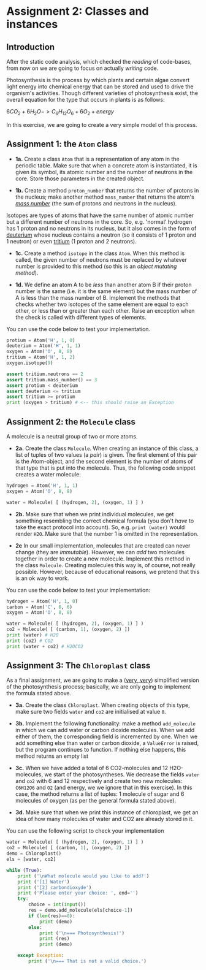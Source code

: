 # Assignment 2: Classes and instances

## Introduction

After the static code analysis, which checked the *reading* of code-bases, from now on we are going to focus on actually *writing* code. 

Photosynthesis is the process by which plants and certain algae convert light energy into chemical energy that can be stored and used to drive the organism's activities. Though different varieties of photosynthesis exist, the overall equation for the type that occurs in plants is as follows:

$6CO_2 + 6H_2O -> C_6H_{12}O_6 + 6O_2 + energy$

In this exercise, we are going to create a very simple model of this process.

## Assignment 1: the `Atom` class

- **1a.** Create a class `Atom` that is a representation of any atom in the periodic table. Make sure that when a concrete atom is instantiated, it is given its symbol, its atomic number and the number of neutrons in the core. Store those parameters in the created object.

- **1b.** Create a method `proton_number` that returns the number of protons in the nucleus; make another method `mass_number` that returns the atom's [*mass number*](https://en.wikipedia.org/wiki/Mass_number) (the sum of protons and neutrons in the nucleus).

Isotopes are types of atoms that have the same number of atomic number but a different number of neutrons in the core. So, e.g. 'normal' hydrogen has 1 proton and no neutrons in its nucleus, but it also comes in the form of [deuterium](https://en.wikipedia.org/wiki/Deuterium) whose nucleus contains a neutron (so it consists of 1 proton and 1 neutron) or even [tritium](https://en.wikipedia.org/wiki/Tritium) (1 proton and 2 neutrons).

- **1c.** Create a method `isotope` in the class `Atom`. When this method is called, the given number of neutrons must be replaced by whatever number is provided to this method (so this is an *object mutating method*).

- **1d.** We define an atom A to be *less* than another atom B if their proton number is the same (i.e. it is the same element) but the mass number of A is less than the mass number of B. Implement the methods that checks whether two isotopes of the same element are equal to each other, or less than or greater than each other. Raise an exception when the check is called with different types of elements.

You can use the code below to test your implementation.

```python
protium = Atom('H', 1, 0)
deuterium = Atom('H', 1, 1)
oxygen = Atom('O', 8, 8)
tritium = Atom('H', 1, 2)
oxygen.isotope(9)

assert tritium.neutrons == 2
assert tritium.mass_number() == 3
assert protium < deuterium
assert deuterium <= tritium
assert tritium >= protium
print (oxygen > tritium) # <-- this should raise an Exception
```

## Assignment 2: the `Molecule` class

A molecule is a neutral group of two or more atoms.

- **2a.** Create the class `Molecule`. When creating an instance of this class, a list of tuples of two values (a *pair*) is given. The first element of this pair is the Atom-object, and the second element is the number of atoms of that type that is put into the molecule. Thus, the following code snippet creates a water molecule:

```python
hydrogen = Atom('H', 1, 1)
oxygen = Atom('O', 8, 8)

water = Molecule( [ (hydrogen, 2), (oxygen, 1) ] )
```

- **2b.** Make sure that when we print individual molecules, we get something resembling the correct chemical formula (you don't *have* to take the exact protocol into account). So, e.g. `print (water)` would render `H2O`. Make sure that the number 1 is omitted in the representation.

- **2c** In our small implementation, molecules that are created can never change (they are *immutable*). However, we can *add* two molecules together in order to create a new molecule. Implement this method in the class `Molecule`. Creating molecules this way is, of course, not really possible. However, because of educational reasons, we pretend that this is an ok way to work.

You can use the code below to test your implementation:

```python
hydrogen = Atom('H', 1, 0)
carbon = Atom('C', 6, 6)
oxygen = Atom('O', 8, 8)

water = Molecule( [ (hydrogen, 2), (oxygen, 1) ] )
co2 = Molecule( [ (carbon, 1), (oxygen, 2) ])
print (water) # H2O
print (co2) # CO2
print (water + co2) # H2OCO2
```

## Assignment 3: The `Chloroplast` class

As a final assignment, we are going to make a ([very, very](https://en.wikipedia.org/wiki/Photosynthesis)) simplified version of the photosynthesis process; basically, we are only going to implement the formula stated above.

- **3a.** Create the class `Chloroplast`. When creating objects of this type, make sure two fields `water` and `co2` are initialised at value `0`.

- **3b.** Implement the following functionality: make a method `add_molecule` in which we can add water or carbon dioxide molecules. When we add either of them, the corresponding field is incremented by one. When we add something else than water or carbon dioxide, a `ValueError` is raised, but the program continues to function. If nothing else happens, this method returns an empty list

- **3c.** When we have added a total of 6 CO2-molecules and 12 H2O-molecules, we start of the photosyntheses. We decrease the fields `water` and `co2` with 6 and 12 respectively and create two new molecules: `C6H12O6` and `O2` (and energy, we we ignore that in this exercise). In this case, the method returns a list of tuples: 1 molecule of sugar and 6 molecules of oxygen (as per the general formula stated above).

- **3d.** Make sure that when we print this instance of chloroplast, we get an idea of how many molecules of water and CO2 are already stored in it.

You can use the following script to check your implementation

```python
water = Molecule( [ (hydrogen, 2), (oxygen, 1) ] )
co2 = Molecule( [ (carbon, 1), (oxygen, 2) ])
demo = Chloroplast()
els = [water, co2]

while (True):
    print ('\nWhat molecule would you like to add?')
    print ('[1] Water')
    print ('[2] carbondioxyde')
    print ('Please enter your choice: ', end='')
    try:
        choice = int(input())
        res = demo.add_molecule(els[choice-1])
        if (len(res)==0):
            print (demo)
        else:
            print ('\n=== Photosynthesis!')
            print (res)
            print (demo)

    except Exception:
        print ('\n=== That is not a valid choice.')
```
